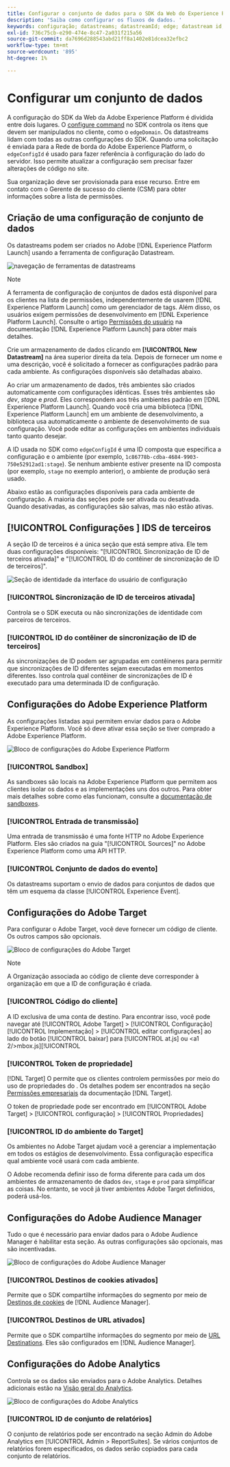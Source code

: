 ```yaml
---
title: Configurar o conjunto de dados para o SDK da Web do Experience Platform
description: 'Saiba como configurar os fluxos de dados. '
keywords: configuração; datastreams; datastreamId; edge; datastream id; Configurações do ambiente; edgeConfigId; identidade; sincronização de id ativada; ID do contêiner de sincronização de ID; Sandbox; Streaming Inlet; Conjunto de dados de eventos; target; código do cliente; ID do ambiente do Target; Destinos de cookies; Destinos de url; ID do conjunto de relatórios de bloqueio de configurações do Analytics;
exl-id: 736c75cb-e290-474e-8c47-2a031f215a56
source-git-commit: da7696d288543abd21ff8a1402e81dcea32efbc2
workflow-type: tm+mt
source-wordcount: '895'
ht-degree: 1%

---
```



# Configurar um conjunto de dados

A configuração do SDK da Web da Adobe Experience Platform é dividida entre dois lugares. O [configure command](configuring-the-sdk.md) no SDK controla os itens que devem ser manipulados no cliente, como o `edgeDomain`. Os datastreams lidam com todas as outras configurações do SDK. Quando uma solicitação é enviada para a Rede de borda do Adobe Experience Platform, o `edgeConfigId` é usado para fazer referência à configuração do lado do servidor. Isso permite atualizar a configuração sem precisar fazer alterações de código no site.

Sua organização deve ser provisionada para esse recurso. Entre em contato com o Gerente de sucesso do cliente (CSM) para obter informações sobre a lista de permissões.

## Criação de uma configuração de conjunto de dados

Os datastreams podem ser criados no Adobe [!DNL Experience Platform Launch] usando a ferramenta de configuração Datastream.

![navegação de ferramentas de datastreams](../../assets/datastreams_config.png)

>[!NOTE]
>
>A ferramenta de configuração de conjuntos de dados está disponível para os clientes na lista de permissões, independentemente de usarem [!DNL Experience Platform Launch] como um gerenciador de tags. Além disso, os usuários exigem permissões de desenvolvimento em [!DNL Experience Platform Launch]. Consulte o artigo [Permissões do usuário](../../tags/ui/administration/user-permissions.md) na documentação [!DNL Experience Platform Launch] para obter mais detalhes.

Crie um armazenamento de dados clicando em **[!UICONTROL New Datastream]** na área superior direita da tela. Depois de fornecer um nome e uma descrição, você é solicitado a fornecer as configurações padrão para cada ambiente. As configurações disponíveis são detalhadas abaixo.

Ao criar um armazenamento de dados, três ambientes são criados automaticamente com configurações idênticas. Esses três ambientes são *dev*, *stage* e *prod*. Eles correspondem aos três ambientes padrão em [!DNL Experience Platform Launch]. Quando você cria uma biblioteca [!DNL Experience Platform Launch] em um ambiente de desenvolvimento, a biblioteca usa automaticamente o ambiente de desenvolvimento de sua configuração. Você pode editar as configurações em ambientes individuais tanto quanto desejar.

A ID usada no SDK como `edgeConfigId` é uma ID composta que especifica a configuração e o ambiente (por exemplo, `1c86778b-cdba-4684-9903-750e52912ad1:stage`). Se nenhum ambiente estiver presente na ID composta (por exemplo, `stage` no exemplo anterior), o ambiente de produção será usado.

Abaixo estão as configurações disponíveis para cada ambiente de configuração. A maioria das seções pode ser ativada ou desativada. Quando desativadas, as configurações são salvas, mas não estão ativas.

## [!UICONTROL Configurações ] IDS de terceiros

A seção ID de terceiros é a única seção que está sempre ativa. Ele tem duas configurações disponíveis: &quot;[!UICONTROL Sincronização de ID de terceiros ativada]&quot; e &quot;[!UICONTROL ID do contêiner de sincronização de ID de terceiros]&quot;.

![Seção de identidade da interface do usuário de configuração](../../assets/edge_configuration_identity.png)

### [!UICONTROL Sincronização de ID de terceiros ativada]

Controla se o SDK executa ou não sincronizações de identidade com parceiros de terceiros.

### [!UICONTROL ID do contêiner de sincronização de ID de terceiros]

As sincronizações de ID podem ser agrupadas em contêineres para permitir que sincronizações de ID diferentes sejam executadas em momentos diferentes. Isso controla qual contêiner de sincronizações de ID é executado para uma determinada ID de configuração.

## Configurações do Adobe Experience Platform

As configurações listadas aqui permitem enviar dados para o Adobe Experience Platform. Você só deve ativar essa seção se tiver comprado a Adobe Experience Platform.

![Bloco de configurações do Adobe Experience Platform](../../assets/edge_configuration_aep.png)

### [!UICONTROL Sandbox]

As sandboxes são locais na Adobe Experience Platform que permitem aos clientes isolar os dados e as implementações uns dos outros. Para obter mais detalhes sobre como elas funcionam, consulte a [documentação de sandboxes](../../sandboxes/home.md).

### [!UICONTROL Entrada de transmissão]

Uma entrada de transmissão é uma fonte HTTP no Adobe Experience Platform. Eles são criados na guia &quot;[!UICONTROL Sources]&quot; no Adobe Experience Platform como uma API HTTP.

### [!UICONTROL Conjunto de dados do evento]

Os datastreams suportam o envio de dados para conjuntos de dados que têm um esquema da classe [!UICONTROL Experience Event].

## Configurações do Adobe Target

Para configurar o Adobe Target, você deve fornecer um código de cliente. Os outros campos são opcionais.

![Bloco de configurações do Adobe Target](../../assets/edge_configuration_target.png)

>[!NOTE]
>
>A Organização associada ao código de cliente deve corresponder à organização em que a ID de configuração é criada.

### [!UICONTROL Código do cliente]

A ID exclusiva de uma conta de destino. Para encontrar isso, você pode navegar até [!UICONTROL Adobe Target] > [!UICONTROL Configuração] [!UICONTROL Implementação] > [!UICONTROL editar configurações] ao lado do botão [!UICONTROL baixar] para [!UICONTROL at.js] ou &lt;a1 2/>mbox.js][!UICONTROL 

### [!UICONTROL Token de propriedade]

[!DNL Target] O permite que os clientes controlem permissões por meio do uso de propriedades do . Os detalhes podem ser encontrados na seção [Permissões empresariais](https://experienceleague.adobe.com/docs/target/using/administer/manage-users/enterprise/properties-overview.html?lang=pt-BR) da documentação [!DNL Target].

O token de propriedade pode ser encontrado em [!UICONTROL Adobe Target] > [!UICONTROL configuração] > [!UICONTROL Propriedades]

### [!UICONTROL ID do ambiente do Target]

[](https://experienceleague.adobe.com/docs/target/using/administer/hosts.html) Os ambientes no Adobe Target ajudam você a gerenciar a implementação em todos os estágios de desenvolvimento. Essa configuração especifica qual ambiente você usará com cada ambiente.

O Adobe recomenda definir isso de forma diferente para cada um dos ambientes de armazenamento de dados `dev`, `stage` e `prod` para simplificar as coisas. No entanto, se você já tiver ambientes Adobe Target definidos, poderá usá-los.

## Configurações do Adobe Audience Manager

Tudo o que é necessário para enviar dados para o Adobe Audience Manager é habilitar esta seção. As outras configurações são opcionais, mas são incentivadas.

![Bloco de configurações do Adobe Audience Manager](../../assets/edge_configuration_aam.png)

### [!UICONTROL Destinos de cookies ativados]

Permite que o SDK compartilhe informações do segmento por meio de [Destinos de cookies](https://experienceleague.adobe.com/docs/audience-manager/user-guide/features/destinations/custom-destinations/create-cookie-destination.html) de [!DNL Audience Manager].

### [!UICONTROL Destinos de URL ativados]

Permite que o SDK compartilhe informações do segmento por meio de [URL Destinations](https://experienceleague.adobe.com/docs/audience-manager/user-guide/features/destinations/custom-destinations/create-url-destination.html). Eles são configurados em [!DNL Audience Manager].

## Configurações do Adobe Analytics

Controla se os dados são enviados para o Adobe Analytics. Detalhes adicionais estão na [Visão geral do Analytics](../data-collection/adobe-analytics/analytics-overview.md).

![Bloco de configurações do Adobe Analytics](../../assets/edge_configuration_aa.png)

### [!UICONTROL ID de conjunto de relatórios]

O conjunto de relatórios pode ser encontrado na seção Admin do Adobe Analytics em [!UICONTROL Admin > ReportSuites]. Se vários conjuntos de relatórios forem especificados, os dados serão copiados para cada conjunto de relatórios.
